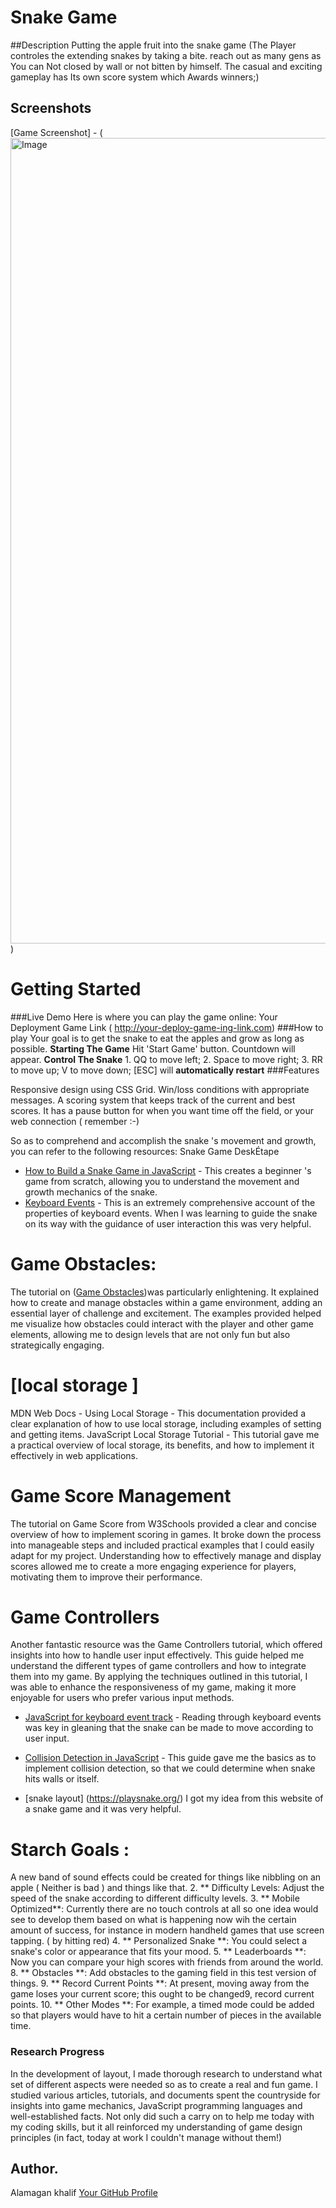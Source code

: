 # Snake Game

##Description
Putting the apple fruit into the snake game (The Player controles the extending snakes by taking a bite. reach out as many gens as You can Not closed by wall or not bitten by himself. The casual and exciting gameplay has Its own score system which Awards winners;)


## Screenshots
[Game Screenshot] - (<img width="1289" alt="Image" src="https://github.com/user-attachments/assets/53976fea-28fd-4f94-81f4-949fac1cf0d7" />)




# Getting Started

###Live Demo
Here is where you can play the game online: Your Deployment Game Link ( http://your-deploy-game-ing-link.com)
###How to play
Your goal is to get the snake to eat the apples and grow as long as possible. **Starting The Game** Hit 'Start Game' button. Countdown will appear. **Control The Snake** 1. QQ to move left; 2. Space to move right; 3. RR to move up; V to move down; [ESC] will **automatically restart**
###Features

Responsive design using CSS Grid.
Win/loss conditions with appropriate messages.
A scoring system that keeps track of the current and best scores.
It has a pause button for when you want time off the field, or your web connection ( remember :-)

So as to comprehend and accomplish the snake 's movement and growth, you can refer to the following resources:
Snake Game DeskÉtape
- [How to Build a Snake Game in JavaScript](https://www.freecodecamp.org/news/how-to-build-a-snake-game-in-javascript/) - This creates a beginner 's game from scratch, allowing you to understand the movement and growth mechanics of the snake.
- [Keyboard Events](https://developer.mozilla.org/en-US/docs/Web/API/KeyboardEvent) - This is an extremely comprehensive account of the properties of keyboard events. When I was learning to guide the snake on its way with the guidance of user interaction this was very helpful.


# Game Obstacles: 
The tutorial on  ([Game Obstacles](https://www.w3schools.com/graphics/game_obstacles.asp))was particularly enlightening. It explained how to create and manage obstacles within a game environment, adding an essential layer of challenge and excitement. The examples provided helped me visualize how obstacles could interact with the player and other game elements, allowing me to design levels that are not only fun but also strategically engaging.

 # [local storage ]
 MDN Web Docs - Using Local Storage - This documentation provided a clear explanation of how to use local storage, including examples of setting and getting items.
JavaScript Local Storage Tutorial - This tutorial gave me a practical overview of local storage, its benefits, and how to implement it effectively in web applications.



# Game Score Management
The tutorial on Game Score from W3Schools provided a clear and concise overview of how to implement scoring in games. It broke down the process into manageable steps and included practical examples that I could easily adapt for my project. Understanding how to effectively manage and display scores allowed me to create a more engaging experience for players, motivating them to improve their performance.

# Game Controllers
Another fantastic resource was the Game Controllers tutorial, which offered insights into how to handle user input effectively. This guide helped me understand the different types of game controllers and how to integrate them into my game. By applying the techniques outlined in this tutorial, I was able to enhance the responsiveness of my game, making it more enjoyable for users who prefer various input methods.


- [JavaScript for keyboard event track](https://developer.mozilla.org/en-US/docs/Web/Events/keyboard_events) - Reading through keyboard events was key in gleaning that the snake can be made to move according to user input.
- [Collision Detection in JavaScript](https://www.sitepoint.com/series/javascript-collision-detection/) - This guide gave me the basics as to implement collision detection, so that we could determine when snake hits walls or itself.

- [snake layout] (https://playsnake.org/) I got my idea from this website of a snake game and it was very helpful.

# Starch Goals : 
A new band of sound effects could be created for things like nibbling on an apple ( Neither is bad ) and things like that. 
2. ** Difficulty Levels: Adjust the speed of the snake according to different difficulty levels. 
3. ** Mobile Optimized**: Currently there are no touch controls at all so one idea would see to develop them based on what is happening now wih the certain amount of success, for instance in modern handheld games that use screen tapping. ( by hitting red) 
4. ** Personalized Snake **: You could select a snake's color or appearance that fits your mood. 
5. ** Leaderboards **: Now you can compare your high scores with friends from around the world. 
8. ** Obstacles **: Add obstacles to the gaming field in this test version of things. 
9. ** Record Current Points **: At present, moving away from the game loses your current score; this ought to be changed9, record current points. 
10. ** Other Modes **: For example, a timed mode could be added so that players would have to hit a certain number of pieces in the available time.



### Research Progress
In the development of layout, I made thorough research to understand what set of different aspects were needed so as to create a real and fun game. I studied various articles, tutorials, and documents spent the countryside for insights into game mechanics, JavaScript programming languages and well-established facts. Not only did such a carry on to help me today with my coding skills, but it all reinforced my understanding of game design principles (in fact, today at work I couldn't manage without them!)



## Author.
Alamagan khalif
[Your GitHub Profile](https://github.com/Alamagankhalif)  


